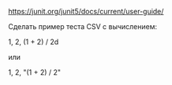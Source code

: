 https://junit.org/junit5/docs/current/user-guide/

Сделать пример теста CSV с вычислением:

1, 2, (1 + 2) / 2d

или

1, 2, "(1 + 2) / 2"
